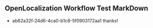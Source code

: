 ## OpenLocalization Workflow Test MarkDown
* ab62a32f-24d6-4ca0-b1c8-5f0903172aa1 thanks!

<!--HONumber=Jul16_HO4-->


